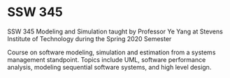 # SSW 345
SSW 345 Modeling and Simulation taught by Professor Ye Yang at Stevens Institute of Technology during the Spring 2020 Semester

Course on software modeling, simulation and estimation from a systems management standpoint. Topics include UML, software performance analysis, modeling sequential software systems, and high level design. 
